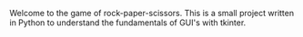 Welcome to the game of rock-paper-scissors. This is a small project written in Python to
understand the fundamentals of GUI's with tkinter. 

